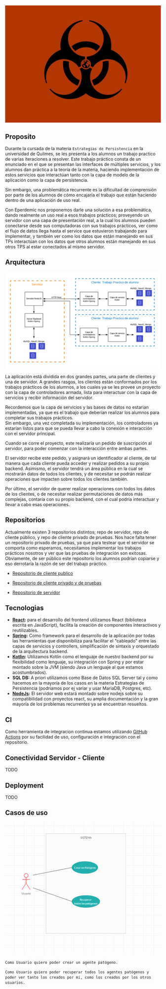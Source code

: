 <p align="center">
  <img src="Icono.jpg" />
</p>


## Proposito

Durante la cursada de la materia `Estrategias de Persistencia` en la universidad de Quilmes, se les presenta a los alumnos un trabajo practico de varias iteraciones a resolver.
Este trabajo práctico consta de un enunciado en el que se presentan las interfaces de múltiples servicios, y los alumnos dan práctica a la teoría de la materia, haciendo
implementación de estos servicios que interactúan tanto con la capa de modelo de la aplicación como la capa de persistencia.

Sin embargo, una problemática recurrente es la dificultad de comprensión por parte de los alumnos de cómo encajaría el trabajo que están haciendo dentro de una aplicación de uso real.

Con Eperdemic nos proponemos darle una solución a esa problemática, dando realmente un uso real a esos trabajos prácticos; proveyendo un servidor con una capa de presentación real,
a la cual los alumnos pueden conectarse desde sus computadoras con sus trabajos prácticos, ver como el flujo de datos llega hasta el service que estuvieron trabajando para implementar, 
y también ver como los datos que están manejando en sus TPs interactúan con los datos que otros alumnos están manejando en sus otros TPS al estar conectados al mismo servidor.

## Arquitectura 

<p align="center">
  <img src="Arquitectura.png" />
</p>

La aplicación está dividida en dos grandes partes, una parte de clientes y una de servidor.
A grandes rasgos,  los clientes están conformados por los trabajos prácticos de los alumnos, a los cuales ya se les provee un proyecto con la capa de controladores armada, lista para
interactuar con la capa de servicios y recibir información del servidor. 

Recordemos que la capa de servicios y las bases de datos no estarian implementadas, ya que es el trabajo que deberían realizar los alumnos para completar sus trabajos prácticos.  
Sin embargo, una vez completada su implementación, los controladores ya estarían listos para que se pueda llevar a cabo la conexión e interacción con el servidor principal.

Cuando se corre el proyecto, este realizaría un pedido de suscripción al servidor, para poder comenzar con la interacción entre ambas partes.

El servidor recibe este pedido, y asignará un identificador al cliente, de tal manera que cada cliente pueda acceder y realizar pedidos a su propio backend.
Asimismo, el servidor tendrá un área pública en la cual se mostrarán datos de todos los clientes, y de necesitar se podrán realizar operaciones que impacten sobre todos los clientes también.

Por último, el servidor de querer realizar operaciones con todos los datos de los clientes, o de necesitar realizar permutaciones de datos más complejas, contaría con su propio backend, con el cual podría interactuar
y llevar a cabo esas operaciones.


## Repositorios

Actualmente existen 3 repositorios distintos; repo de servidor, repo de cliente público, y repo de cliente privado de pruebas. Nos hace falta tener un repositorio privado de pruebas, ya que para testear que el servidor se comporta
como esperamos, necesitamos implementar los trabajos prácticos nosotros y ver que las pruebas de integración son exitosas. Obviamente, de ser público este repositorio los alumnos 
podrían copiarse y eso derrotaría la razón de ser del trabajo práctico.

- [Repositorio de cliente publico](https://github.com/fedes112/EPERdemic_Controllers)

- [Repositorio de cliente privado y de pruebas](https://github.com/EPERS-UNQ/TP_EPERDEMIC)

- [Repositorio de servidor](https://github.com/fedes112/EPERdemic_Frontend)


## Tecnologias

- **[React](https://reactjs.org/docs/getting-started.html):** para el desarrollo del frontend utilizamos React (biblioteca escrita en JavaScript), facilita la creación de componentes interactivos y reutilizables.
- **[Spring](https://docs.spring.io/spring-framework/docs/current/spring-framework-reference/index.html):** Como framework para el desarrollo de la aplicación por todas las herramientas que disponibiliza para facilitar el "cableado" entre las capas de servicios y controllers, simplificación de sintaxis y orquestado de la arquitectura backend.
- **[Kotlin](https://kotlinlang.org/docs/reference/):** Utilizamos Kotlin como el lenguaje de nuestro backend por su flexibilidad como lenguaje, su integración con Spring y por estar montado sobre la JVM (siendo Java un lenguaje al que estamos acostumbrados).
- **SQL DB:** A priori utilizamos como Base de Datos SQL Server tal y como hacemos en la mayoría de los casos en la materia Estrategias de Persistencia (podríamos por ej variar y usar MariaDB, Postgres, etc).
- **[NodeJs](https://nodejs.org/en/docs/):** El servidor web estará montado sobre nodejs sobre su compatibilidad con proyectos react, su amplia documentación y la gran mayoría de los problemas recurrentes ya se encuentran resueltos.

## CI 

Como herramienta de integracion continua estamos utilizando [GitHub Actions](https://github.com/features/actions) por su facilidad de uso, configuración e integración con el repositorio.

## Conectividad Servidor - Cliente 

TODO

## Deployment

TODO

## Casos de uso

<p align="center">
  <img src="Casos_de_uso.png" />
</p>

`Como Usuario quiero poder crear un agente patógeno.`

`Como Usuario quiero poder recuperar todos los agentes patógenos y poder ver tanto los creados por mi, como los creados por los otros usuarios. `